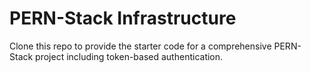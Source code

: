 # PERN-Stack Infrastructure

Clone this repo to provide the starter code for a comprehensive PERN-Stack project including token-based authentication.
